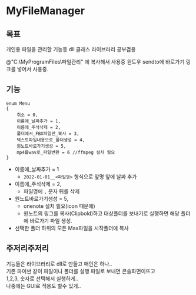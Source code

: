 # MyFileManager

## 목표

개인용 파일을 관리할 기능등
dll 클래스 라이브러리 공부겸용

@"C:\MyProgramFiles\파일관리" 에 복사해서 사용중
윈도우 sendto에 바로가기 링크를 넣어서 사용중.

## 기능

```cshap
enum Menu
{
    취소 = 0,
    이름에_날짜추가 = 1,
    이름에_주석삭제 = 2,
    폴더에서_FBX파일만_복사 = 3,
    택스트파일내용으로_폴더생성 = 4,
    원노트바로가기생성 = 5, 
    mp4를wav로_파일변환 = 6 //ffmpeg 설치 필요
}
```

- 이름에_날짜추가 = 1
  - `2022-01-01__<파일명>` 형식으로 앞명 앞에 날짜 추가
- 이름에_주석삭제 = 2,
  - 파일명에 `,` 문자 뒤를 삭제
- 원노트바로가기생성 = 5,  
  - onenote 설치 필요(icon 때문에)  
  - 원노트의 링그를 복사(Clipbold)하고 대상폴더를 보내기로 실행하면 해당 폴더에 바로가기 파일 생성.
- 선택한 폴더 하위의 모든 Max파일을 시작폴더에 복사

## 주저리주저리

기능들은 라이브러리로 dll로 만들고 매인은 하나..  
기존 파이썬 같이 파일이나 폴더를 실행 파일로 보내면 콘솔화면이뜨고  
1,2,3, 숫자로 선택해서 실행하게..  
나중에는 GUI로 적용도 할수 있게..  
